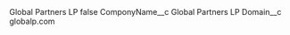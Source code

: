 <?xml version="1.0" encoding="UTF-8"?>
<CustomMetadata xmlns="http://soap.sforce.com/2006/04/metadata" xmlns:xsi="http://www.w3.org/2001/XMLSchema-instance" xmlns:xsd="http://www.w3.org/2001/XMLSchema">
    <label>Global Partners LP</label>
    <protected>false</protected>
    <values>
        <field>ComponyName__c</field>
        <value xsi:type="xsd:string">Global Partners LP</value>
    </values>
    <values>
        <field>Domain__c</field>
        <value xsi:type="xsd:string">globalp.com</value>
    </values>
</CustomMetadata>
